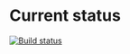 # Current status

[![Build status](https://ci.appveyor.com/api/projects/status/qf4be5tos28cbrma?svg=true)](https://ci.appveyor.com/project/EkaterinaMarkeeva/math)
